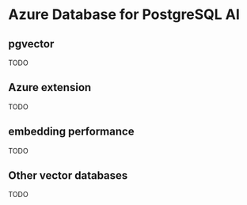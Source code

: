 # Azure Database for PostgreSQL AI

## pgvector

TODO

## Azure extension

TODO

## embedding performance

TODO

## Other vector databases

TODO